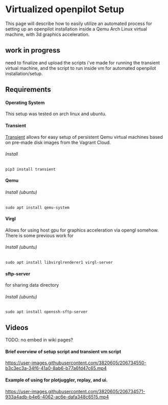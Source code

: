 # Virtualized openpilot Setup
This page will describe how to easily utilize an automated process for setting up an openpilot installation inside a Qemu Arch Linux virtual machine, with 3d graphics acceleration.

## work in progress
need to finalize and upload the scripts i've made for running the transient virtual machine, and the script to run inside vm for automated openpilot installation/setup.

## Requirements
#### Operating System
This setup was tested on arch linux and ubuntu.
#### Transient
[Transient](https://github.com/alschwalm/transient) allows for easy setup of persistent Qemu virtual machines based on pre-made disk images from the Vagrant Cloud.  
###### Install
`pip3 install transient`  
#### Qemu
###### Install (ubuntu)
`sudo apt install qemu-system`
#### Virgl
Allows for using host gpu for graphics acceleration via opengl somehow.  
There is some previous work for 
###### Install (ubuntu)
`sudo apt install libvirglrenderer1 virgl-server`
#### sftp-server
for sharing data directory
###### Install (ubuntu)
`sudo apt install openssh-sftp-server`

## Videos
TODO: no embed in wiki pages?
#### Brief overview of setup script and transient vm script

https://user-images.githubusercontent.com/3820605/206734550-b3c3ec3a-34f6-41a0-8ab6-b77a6fd47c65.mp4



#### Example of using for plotjuggler, replay, and ui.

https://user-images.githubusercontent.com/3820605/206734571-933a4adb-b4e6-4062-ac6e-dafa348c6515.mp4



